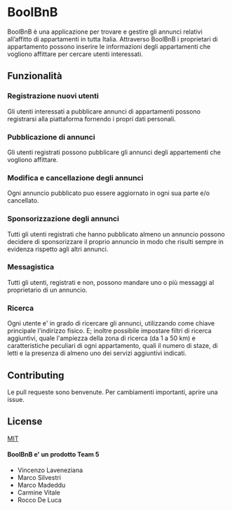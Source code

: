 # BoolBnB

BoolBnB è una applicazione per trovare e gestire gli annunci relativi all’affitto di appartamenti in tutta Italia.
Attraverso BoolBnB i proprietari di appartamento possono inserire le informazioni degli
appartamenti che vogliono affittare per cercare utenti interessati.

## Funzionalità

### Registrazione nuovi utenti
Gli utenti interessati a pubblicare annunci di appartamenti possono registrarsi alla piattaforma fornendo i propri dati personali.

### Pubblicazione di annunci
Gli utenti registrati possono pubblicare gli annunci degli appartementi che vogliono affittare.

### Modifica e cancellazione degli annunci
Ogni annuncio pubblicato puo essere aggiornato in ogni sua parte e/o cancellato.  

### Sponsorizzazione degli annunci
Tutti gli utenti registrati che hanno pubblicato almeno un annuncio possono decidere di sponsorizzare il proprio annuncio in modo che risulti sempre in evidenza rispetto agli altri annunci.

### Messagistica
Tutti gli utenti, registrati e non, possono mandare uno o più messaggi al proprietario di un annuncio.

### Ricerca
Ogni utente e' in grado di ricercare gli annunci, utilizzando come chiave principale l'indirizzo fisico. E; inoltre possibile impostare filtri di ricerca aggiuntivi, quale l'ampiezza della zona di ricerca (da 1 a 50 km) e caratteristiche peculiari di ogni appartamento, quali il numero di staze, di letti e la presenza di almeno uno dei servizi aggiuntivi indicati. 


## Contributing
Le pull requeste sono benvenute. Per cambiamenti importanti, aprire una issue.

## License
[MIT](https://choosealicense.com/licenses/mit/)

#### BoolBnB e' un prodotto Team 5
- Vincenzo Laveneziana
- Marco Silvestri
- Marco Madeddu
- Carmine Vitale
- Rocco De Luca
